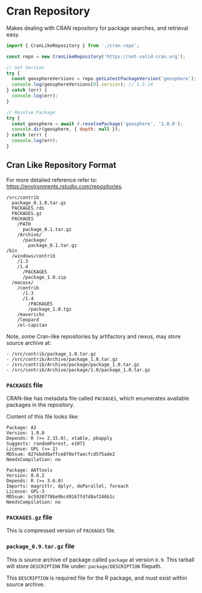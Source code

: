 # Cran Repository

Makes dealing with CRAN repository for package searches, and 
retrieval easy.

```js
import { CranLikeRepository } from './cran-repo';

const repo = new CranLikeRepository('https://not-valid-cran.org');

// Get Version
try {
  const geosphereVersions = repo.getLatestPackageVersion('geosphere');
  console.log(geosphereVersions[0].version); // 1.5-14
} catch (err) {
  console.log(err);
}

// Resolve Package
try {
  const geosphere = await r.resolvePackage('geosphere', '1.0.0');
  console.dir(geosphere, { depth: null });
} catch (err) {
  console.log(err);
}
```

## Cran Like Repository Format

For more detailed reference refer to: https://environments.rstudio.com/repositories.

```
/src/contrib
  package_0.1.0.tar.gz
  PACKAGES.rds
  PACKAGES.gz
  PACKAGES
    /PATH
      package_0.1.tar.gz
    /Archive/
      /package/
        package_0.1.tar.gz
/bin
  /windows/contrib
    /1.3
    /1.4
      /PACKAGES
      /package_1.0.zip
  /macosx/
    /contrib
      /1.3
      /1.4
        /PACKAGES
        /package_1.0.tgz
    /mavericks
    /leopard
    /el-capitan
```

Note, some Cran-like repositories by artifactory and nexus, may store source archive at:
```
- /src/contrib/package_1.0.tar.gz
- /src/contrib/Archive/package_1.0.tar.gz
- /src/contrib/Archive/package/package_1.0.tar.gz
- /src/contrib/Archive/package/1.0/package_1.0.tar.gz
```

### `PACKAGES` file

CRAN-like has metadata file called `PACKAGES`, which enumerates available 
packages in the repository. 

Content of this file looks like:

```text
Package: A3
Version: 1.0.0
Depends: R (>= 2.15.0), xtable, pbapply
Suggests: randomForest, e1071
License: GPL (>= 2)
MD5sum: 027ebdd8affce8f0effaecfcd5f5ade2
NeedsCompilation: no

Package: AATtools
Version: 0.0.2
Depends: R (>= 3.6.0)
Imports: magrittr, dplyr, doParallel, foreach
License: GPL-3
MD5sum: bc59207786e9bc49167fd7d8af246b1c
NeedsCompilation: no
```

### `PACKAGES.gz` file

This is compressed version of `PACKAGES` file.

### `package_0.9.tar.gz` file

This is source archive of package called `package` at version `0.9`. This tarball
will store `DESCRIPTION` file under: `package/DESCRIPTION` filepath.

This `DESCRIPTION` is required file for the R package, and must exist within source archive.


